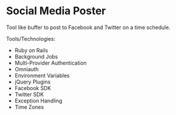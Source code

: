 # Social Media Poster
Tool like buffer to post to Facebook and Twitter on a time schedule.

Tools/Technologies:
- Ruby on Rails
- Background Jobs
- Multi-Provider Authentication
- Omniauth 
- Environment Variables
- jQuery Plugins
- Facebook SDK
- Twitter SDK
- Exception Handling
- Time Zones
